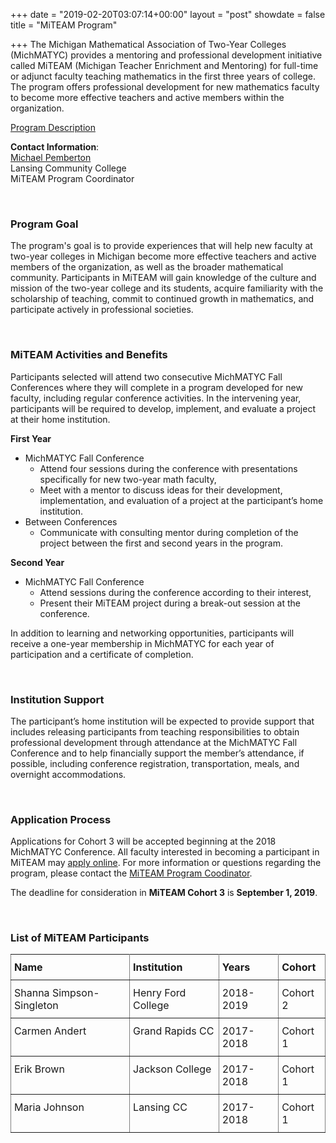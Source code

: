 +++
date = "2019-02-20T03:07:14+00:00"
layout = "post"
showdate = false
title = "MiTEAM Program"

+++
The Michigan Mathematical Association of Two-Year Colleges (MichMATYC) provides a mentoring and professional development initiative called MiTEAM (Michigan Teacher Enrichment and Mentoring) for full-time or adjunct faculty teaching mathematics in the first three years of college. The program offers professional development for new mathematics faculty to become more effective teachers and active members within the organization.<br/>

[Program Description](https://drive.google.com/open?id=1XIJqwyt0iuWOrJzWL-dF5_Ox1Vv3yeee05ACQi6wAfM)

**Contact Information**:<br/>
[Michael Pemberton](mailto:mppemberton@gmail.com)<br/>
Lansing Community College<br/>
MiTEAM Program Coordinator

</br>

### Program Goal

The program's goal is to provide experiences that will help new faculty at two-year colleges in Michigan become more effective teachers and active members of the organization, as well as the broader mathematical community. Participants in MiTEAM will gain knowledge of the culture and mission of the two-year college and its students, acquire familiarity with the scholarship of teaching, commit to continued growth in mathematics, and participate actively in professional societies.

</br>

### MiTEAM Activities and Benefits

Participants selected will attend two consecutive MichMATYC Fall Conferences where they will complete in a program developed for new faculty, including regular conference activities. In the intervening year, participants will be required to develop, implement, and evaluate a project at their home institution.

**First Year**

* MichMATYC Fall Conference
  * Attend four sessions during the conference with presentations specifically for new two-year math faculty,
  * Meet with a mentor to discuss ideas for their development, implementation, and evaluation of a project at the participant’s home institution.
* Between Conferences
  * Communicate with consulting mentor during completion of the project between the first and second years in the program.

**Second Year**

* MichMATYC Fall Conference
  * Attend sessions during the conference according to their interest,
  * Present their MiTEAM project during a break-out session at the conference.

In addition to learning and networking opportunities, participants will receive a one-year membership in MichMATYC for each year of participation and a certificate of completion.

</br>

### Institution Support

The participant’s home institution will be expected to provide support that includes releasing participants from teaching responsibilities to obtain professional development through attendance at the MichMATYC Fall Conference and to help financially support the member’s attendance, if possible, including conference registration, transportation, meals, and overnight accommodations.

</br>

### Application Process

Applications for Cohort 3 will be accepted beginning at the 2018 MichMATYC Conference. All faculty interested in becoming a participant in MiTEAM may [apply online](http://bit.ly/michmatycmiteam). For more information or questions regarding the program, please contact the [MiTEAM Program Coodinator](mailto:mppemberton@gmail.com).

The deadline for consideration in **MiTEAM Cohort 3** is **September 1, 2019**.

</br>

### List of MiTEAM Participants

<style type="text/css">
.tg  {border-collapse:collapse;border-spacing:0;}
.tg td{padding:10px 5px;border-style:solid;border-width:1px;overflow:hidden;word-break:normal;border-color:black;}
.tg th{font-weight:normal;padding:10px 5px;border-style:solid;border-width:1px;overflow:hidden;word-break:normal;border-color:black;}
.tg .tg-0pky{border-color:inherit;text-align:left;vertical-align:top}
</style>

<table class="tg">

<tr>
<th class="tg-0pky"><b>Name</b></th>
<th class="tg-0pky"><b>Institution</b></th>
<th class="tg-0pky"><b>Years</b></th>
<th class="tg-0pky"><b>Cohort</b></th>
</tr>

<tr>
<td class="tg-0pky">Shanna Simpson-Singleton</td>
<td class="tg-0pky">Henry Ford College</td>
<td class="tg-0pky">2018-2019</td>
<td class="tg-0pky">Cohort 2</td>
</tr>

<tr>
<td class="tg-0pky">Carmen Andert</td>
<td class="tg-0pky">Grand Rapids CC</td>
<td class="tg-0pky">2017-2018</td>
<td class="tg-0pky">Cohort 1</td>
</tr>

<tr>
<td class="tg-0pky">Erik Brown</td>
<td class="tg-0pky">Jackson College</td>
<td class="tg-0pky">2017-2018</td>
<td class="tg-0pky">Cohort 1</td>
</tr>

<tr>
<td class="tg-0pky">Maria Johnson</td>
<td class="tg-0pky">Lansing CC</td>
<td class="tg-0pky">2017-2018</td>
<td class="tg-0pky">Cohort 1</td>
</tr>

</table>
